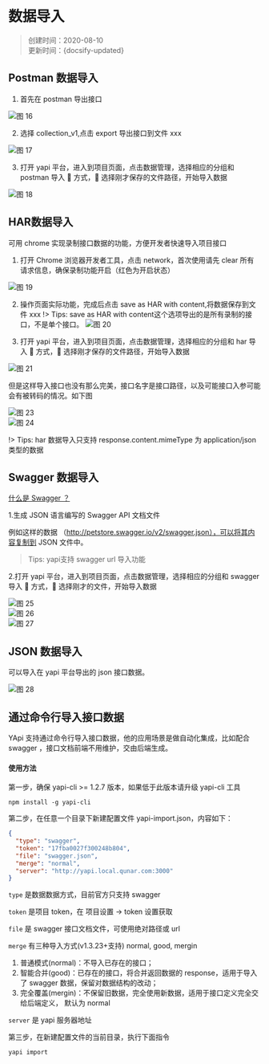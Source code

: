 # 数据导入
> 创建时间：2020-08-10               
> 更新时间：{docsify-updated}

## Postman 数据导入

1. 首先在 postman 导出接口

![图 16](../images/14baf24360ba40ed78233796ad212a3668df729d3bf61e44553f72e1ad1b36fe.png)  

2. 选择 collection_v1,点击 export 导出接口到文件 xxx

![图 17](../images/122ce0a3382150e5e95bf2a4916785e3ea56ade22b55cd1a2e18a9c74178d5e9.png)  

3. 打开 yapi 平台，进入到项目页面，点击数据管理，选择相应的分组和 postman 导入  方式， 选择刚才保存的文件路径，开始导入数据

![图 18](../images/08167385ca42b125cd6e7a15572188045459f0011cb53e90c61815f375757f67.png)  


## HAR数据导入

可用 chrome 实现录制接口数据的功能，方便开发者快速导入项目接口

1. 打开 Chrome 浏览器开发者工具，点击 network，首次使用请先 clear 所有请求信息，确保录制功能开启（红色为开启状态）

![图 19](../images/78111d107470f9d42e33d7c1db8a183adefd2e1205358bcc1cbd90501d6209fa.png)  

2. 操作页面实际功能，完成后点击 save as HAR with content,将数据保存到文件 xxx
!> Tips: save as HAR with content这个选项导出的是所有录制的接口，不是单个接口。
![图 20](../images/dad88b80c64a4442925e0e839675c08994d5ff53cd485a73611beabdaac6e967.png)  

3. 打开 yapi 平台，进入到项目页面，点击数据管理，选择相应的分组和 har 导入  方式， 选择刚才保存的文件路径，开始导入数据

![图 21](../images/57f9adef67b9aaff38f7e307e2901442ea340bff2c352d5e026e21960265165c.png)  

但是这样导入接口也没有那么完美，接口名字是接口路径，以及可能接口入参可能会有被转码的情况。如下图

![图 23](../images/debd8183d1a48e994db2aaae219fa5bd8a0e589fe24f504673275930ad439775.png)  
![图 24](../images/e3011e4cdc759eaaa1ecc78a0b57460c98e775a5b9597f94b2521955784220c9.png)  

!> Tips: har 数据导入只支持 response.content.mimeType 为 application/json 类型的数据

## Swagger 数据导入

[什么是 Swagger ？](docs/knowledge.md?id=什么是swagger)

1.生成 JSON 语言编写的 Swagger API 文档文件

例如这样的数据 （http://petstore.swagger.io/v2/swagger.json），可以将其内容复制到 JSON 文件中。

> Tips: yapi支持 swagger url 导入功能

2.打开 yapi 平台，进入到项目页面，点击数据管理，选择相应的分组和 swagger 导入  方式， 选择刚才的文件，开始导入数据

![图 25](../images/8617ee6d68cb8b251b51488cc8c71f7740f6c0a76001f589adda245e91be9d4f.png)  
![图 26](../images/ff1916aed7372065526561ee4d1a56e9f90c19f2daffe2a3e6127fb8525d0a26.png)  
![图 27](../images/b7eb94a27e3f1bb66d9b212898ac2d56c7956334950ce224119db1f0bd3780f6.png)  


## JSON 数据导入

可以导入在 yapi 平台导出的 json 接口数据。

![图 28](../images/dc5423e651330bfae89603a8bddb52fb1629c42e8baa3846b10a2c0230351782.png)  

## 通过命令行导入接口数据
YApi 支持通过命令行导入接口数据，他的应用场景是做自动化集成，比如配合 swagger ，接口文档前端不用维护，交由后端生成。

#### 使用方法

第一步，确保 yapi-cli >= 1.2.7 版本，如果低于此版本请升级 yapi-cli 工具

```shell
npm install -g yapi-cli
```

第二步，在任意一个目录下新建配置文件 yapi-import.json，内容如下：

```json
{
  "type": "swagger",
  "token": "17fba0027f300248b804",
  "file": "swagger.json",
  "merge": "normal",
  "server": "http://yapi.local.qunar.com:3000"
}
```
`type` 是数据数据方式，目前官方只支持 swagger

`token` 是项目 token，在 项目设置 -> token 设置获取

`file` 是 swagger 接口文档文件，可使用绝对路径或 url

`merge` 有三种导入方式(v1.3.23+支持) normal, good, mergin

1. 普通模式(normal)：不导入已存在的接口；
2. 智能合并(good)：已存在的接口，将合并返回数据的 response，适用于导入了 swagger 数据，保留对数据结构的改动；
3. 完全覆盖(mergin)：不保留旧数据，完全使用新数据，适用于接口定义完全交给后端定义， 默认为 normal

`server` 是 yapi 服务器地址

第三步，在新建配置文件的当前目录，执行下面指令

```
yapi import
```